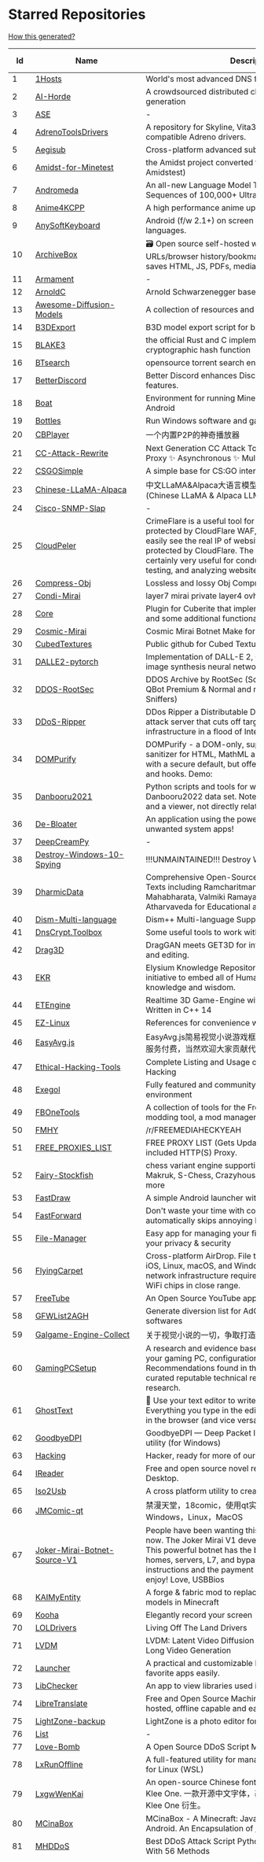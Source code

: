 # Starred Repositories  
[How this generated?](../master/USAGE.md)  
  
| Id 			| Name			| Description | Star Counts | Topics/Tags   | Last Updated 	|  
| ----------- | ----------- 	| ----------- | ----------- | ----------- 	| -----------   |  
|1|[1Hosts](https://github.com/badmojr/1Hosts.git)|World's most advanced  DNS filter-/blocklists!|1419|||  
|2|[AI-Horde](https://github.com/Haidra-Org/AI-Horde.git)|A crowdsourced distributed cluster for AI art and text generation|1027|||  
|3|[ASE](https://github.com/nv-tlabs/ASE.git)|-|714|||  
|4|[AdrenoToolsDrivers](https://github.com/K11MCH1/AdrenoToolsDrivers.git)|A repository for Skyline, Vita3K and Yuzu Android compatible Adreno drivers.|2414|||  
|5|[Aegisub](https://github.com/Aegisub/Aegisub.git)|Cross-platform advanced subtitle editor|2958|||  
|6|[Amidst-for-Minetest](https://github.com/Treer/Amidst-for-Minetest.git)|the Amidst project converted to support Minetest (aka Amidstest)|26|||  
|7|[Andromeda](https://github.com/kyegomez/Andromeda.git)|An all-new Language Model That Processes Ultra-Long Sequences of 100,000+ Ultra-Fast|127|||  
|8|[Anime4KCPP](https://github.com/TianZerL/Anime4KCPP.git)|A high performance anime upscaler|1766|||  
|9|[AnySoftKeyboard](https://github.com/AnySoftKeyboard/AnySoftKeyboard.git)|Android (f/w 2.1+) on screen keyboard for multiple languages.|2814|||  
|10|[ArchiveBox](https://github.com/ArchiveBox/ArchiveBox.git)|🗃 Open source self-hosted web archiving. Takes URLs/browser history/bookmarks/Pocket/Pinboard/etc., saves HTML, JS, PDFs, media, and more...|20340|||  
|11|[Armament](https://github.com/Scrut1ny/Armament.git)|-|3|||  
|12|[ArnoldC](https://github.com/lhartikk/ArnoldC.git)|Arnold Schwarzenegger based programming language|6707|||  
|13|[Awesome-Diffusion-Models](https://github.com/diff-usion/Awesome-Diffusion-Models.git)| A collection of resources and papers on Diffusion Models|10421|||  
|14|[B3DExport](https://github.com/minetest/B3DExport.git)|B3D model export script for blender|17|||  
|15|[BLAKE3](https://github.com/BLAKE3-team/BLAKE3.git)|the official Rust and C implementations of the BLAKE3 cryptographic hash function|4933|||  
|16|[BTsearch](https://github.com/Bmixo/BTsearch.git)|opensource torrent search engine write in golang|93|||  
|17|[BetterDiscord](https://github.com/BetterDiscord/BetterDiscord.git)|Better Discord enhances Discord desktop app with new features.|7730|||  
|18|[Boat](https://github.com/AOF-Dev/Boat.git)|Environment for running Minecraft Java Edition on Android|423|||  
|19|[Bottles](https://github.com/bottlesdevs/Bottles.git)|Run Windows software and games on Linux|6028|||  
|20|[CBPlayer](https://github.com/cdnbye/CBPlayer.git)|一个内置P2P的神奇播放器|79|||  
|21|[CC-Attack-Rewrite](https://github.com/MasonDye/CC-Attack-Rewrite.git)|Next Generation CC Attack Tool ✨ Threads ✨ HTTP Proxy ✨ Asynchronous ✨ Multi-threaded ✨|46|||  
|22|[CSGOSimple](https://github.com/spirthack/CSGOSimple.git)|A simple base for CS:GO internal hacks|392|||  
|23|[Chinese-LLaMA-Alpaca](https://github.com/ymcui/Chinese-LLaMA-Alpaca.git)|中文LLaMA&Alpaca大语言模型+本地CPU/GPU训练部署 (Chinese LLaMA & Alpaca LLMs)|17896|||  
|24|[Cisco-SNMP-Slap](https://github.com/nccgroup/Cisco-SNMP-Slap.git)|-|56|||  
|25|[CloudPeler](https://github.com/zidansec/CloudPeler.git)|CrimeFlare is a useful tool for bypassing websites protected by CloudFlare WAF, with this tool you can easily see the real IP of websites that have been protected by CloudFlare. The resulting information is certainly very useful for conducting further penetration testing, and analyzing websites with the same server.|1259|||  
|26|[Compress-Obj](https://github.com/ExeVirus/Compress-Obj.git)|Lossless and lossy Obj Compression Utility in Lua|3|||  
|27|[Condi-Mirai](https://github.com/lion001am/Condi-Mirai.git)|layer7 mirai private layer4 ovh bypass nfo bypass|27|||  
|28|[Core](https://github.com/cuberite/Core.git)|Plugin for Cuberite that implements default commands and some additional functionality|63|||  
|29|[Cosmic-Mirai](https://github.com/hoaan1995/Cosmic-Mirai.git)|Cosmic Mirai Botnet Make for education!|144|||  
|30|[CubedTextures](https://github.com/CubedCommunity/CubedTextures.git)|Public github for Cubed Textures development.|39|||  
|31|[DALLE2-pytorch](https://github.com/lucidrains/DALLE2-pytorch.git)|Implementation of DALL-E 2, OpenAI's updated text-to-image synthesis neural network,  in Pytorch|10955|||  
|32|[DDOS-RootSec](https://github.com/R00tS3c/DDOS-RootSec.git)|DDOS Archive  by RootSec (Scanners, BotNets (Mirai and QBot Premium & Normal and more), Exploits, Methods, Sniffers)|688|||  
|33|[DDoS-Ripper](https://github.com/palahsu/DDoS-Ripper.git)|DDos Ripper a Distributable Denied-of-Service (DDOS) attack server that cuts off targets or surrounding infrastructure in a flood of Internet traffic|2008|||  
|34|[DOMPurify](https://github.com/cure53/DOMPurify.git)|DOMPurify - a DOM-only, super-fast, uber-tolerant XSS sanitizer for HTML, MathML and SVG. DOMPurify works with a secure default, but offers a lot of configurability and hooks. Demo:|13256|||  
|35|[Danbooru2021](https://github.com/fire-eggs/Danbooru2021.git)|Python scripts and tools for working with the Danbooru2022 data set. Note: this is a sqlite database and a viewer, not directly related to machine learning.|41|||  
|36|[De-Bloater](https://github.com/sunilpaulmathew/De-Bloater.git)|An application using the power of Magisk to debloat unwanted system apps!|424|||  
|37|[DeepCreamPy](https://github.com/liaoxiong3x/DeepCreamPy.git)|-|660|||  
|38|[Destroy-Windows-10-Spying](https://github.com/Wohlstand/Destroy-Windows-10-Spying.git)|!!!UNMAINTAINED!!! Destroy Windows Spying tool|303|||  
|39|[DharmicData](https://github.com/bhavykhatri/DharmicData.git)|Comprehensive Open-Source Collection of Hindu Sacred Texts including Ramcharitmanas, Bhagavad Gita, Mahabharata, Valmiki Ramayana, Rigveda, Yajurveda, Atharvaveda for Educational and Research Purposes.|44|||  
|40|[Dism-Multi-language](https://github.com/Chuyu-Team/Dism-Multi-language.git)|Dism++ Multi-language Support & BUG Report|14094|||  
|41|[DnsCrypt.Toolbox](https://github.com/bitbeans/DnsCrypt.Toolbox.git)|Some useful tools to work with dnscrypt-proxy|40|||  
|42|[Drag3D](https://github.com/ashawkey/Drag3D.git)|DragGAN meets GET3D for interactive mesh generation and editing.|451|||  
|43|[EKR](https://github.com/Agora-X/EKR.git)|Elysium Knowledge Repository is an open source initiative to embed all of Humanity's multi-modal knowledge and wisdom.|8|||  
|44|[ETEngine](https://github.com/Illation/ETEngine.git)|Realtime 3D Game-Engine with a focus on space sim. Written in C++ 14|767|||  
|45|[EZ-Linux](https://github.com/Scrut1ny/EZ-Linux.git)|References for convenience when using linux.|6|||  
|46|[EasyAvg.js](https://github.com/little-game-and-simple-software/EasyAvg.js.git)|EasyAvg.js简易视觉小说游戏框架.js ，使用免费，技术支持服务付费，当然欢迎大家贡献代码|13|||  
|47|[Ethical-Hacking-Tools](https://github.com/hhhrrrttt222111/Ethical-Hacking-Tools.git)|Complete Listing and Usage of Tools used for Ethical Hacking|1397|||  
|48|[Exegol](https://github.com/ThePorgs/Exegol.git)|Fully featured and community-driven hacking environment|1642|||  
|49|[FBOneTools](https://github.com/HeicoDev/FBOneTools.git)|A collection of tools for the Frostbite 1 Engine. Includes a modding tool, a mod manager and more!|31|||  
|50|[FMHY](https://github.com/fmhy/FMHY.git)|/r/FREEMEDIAHECKYEAH|2492|||  
|51|[FREE_PROXIES_LIST](https://github.com/Zaeem20/FREE_PROXIES_LIST.git)|FREE PROXY LIST (Gets Updated Every 10 Minutes). included HTTP(S) Proxy.|189|||  
|52|[Fairy-Stockfish](https://github.com/fairy-stockfish/Fairy-Stockfish.git)|chess variant engine supporting Xiangqi, Shogi, Janggi, Makruk, S-Chess, Crazyhouse, Bughouse, and many more|587|||  
|53|[FastDraw](https://github.com/peterfajdiga/FastDraw.git)|A simple Android launcher with categories|35|||  
|54|[FastForward](https://github.com/FastForwardTeam/FastForward.git)|Don't waste your time with compliance. FastForward automatically skips annoying link shorteners.|3534|||  
|55|[File-Manager](https://github.com/FossifyOrg/File-Manager.git)|Easy app for managing your files without ads, respecting your privacy & security|481|||  
|56|[FlyingCarpet](https://github.com/spieglt/FlyingCarpet.git)|Cross-platform AirDrop. File transfer between Android, iOS, Linux, macOS, and Windows over ad hoc WiFi. No network infrastructure required, just two devices with WiFi chips in close range.|3309|||  
|57|[FreeTube](https://github.com/FreeTubeApp/FreeTube.git)|An Open Source YouTube app for privacy|12370|||  
|58|[GFWList2AGH](https://github.com/hezhijie0327/GFWList2AGH.git)|Generate diversion list for AdGuard Home and other softwares|219|||  
|59|[Galgame-Engine-Collect](https://github.com/2439905184/Galgame-Engine-Collect.git)|关于视觉小说的一切，争取打造全网最全的资料库|415|||  
|60|[GamingPCSetup](https://github.com/djdallmann/GamingPCSetup.git)|A research and evidence based approach to optimizing your gaming PC, configuration and setup. Recommendations found in this guide are based on curated reputable technical references, and personal research.|800|||  
|61|[GhostText](https://github.com/fregante/GhostText.git)|👻 Use your text editor to write in your browser. Everything you type in the editor will be instantly updated in the browser (and vice versa).|3253|||  
|62|[GoodbyeDPI](https://github.com/ValdikSS/GoodbyeDPI.git)|GoodbyeDPI — Deep Packet Inspection circumvention utility (for Windows)|10610|||  
|63|[Hacking](https://github.com/LockGit/Hacking.git)|Hacker, ready for more of our story ! 🚀 |524|||  
|64|[IReader](https://github.com/IReaderorg/IReader.git)|Free and open source novel reader for Android and Desktop.|299|||  
|65|[Iso2Usb](https://github.com/KaustubhPatange/Iso2Usb.git)|A cross platform utility to create bootable USB devices|22|||  
|66|[JMComic-qt](https://github.com/tonquer/JMComic-qt.git)|禁漫天堂，18comic，使用qt实现的PC客户端，支持Windows，Linux，MacOS|1666|||  
|67|[Joker-Mirai-Botnet-Source-V1](https://github.com/USBBios/Joker-Mirai-Botnet-Source-V1.git)|People have been wanting this Mirai Botnet for awhile now. The Joker Mirai V1 developed by IoTNet himself. This powerful botnet has the basic attack methods for homes, servers, L7, and bypasses. Yes it comes with instructions and the payment proof of this source :D so enjoy! Love, USBBios|96|||  
|68|[KAIMyEntity](https://github.com/asuka-mio/KAIMyEntity.git)|A forge & fabric mod to replace any entity with MMD models in Minecraft|46|||  
|69|[Kooha](https://github.com/SeaDve/Kooha.git)|Elegantly record your screen|2405|||  
|70|[LOLDrivers](https://github.com/magicsword-io/LOLDrivers.git)|Living Off The Land Drivers|931|||  
|71|[LVDM](https://github.com/YingqingHe/LVDM.git)|LVDM: Latent Video Diffusion Models for High-Fidelity Long Video Generation|425|||  
|72|[Launcher](https://github.com/FossifyOrg/Launcher.git)|A practical and customizable launcher for launching your favorite apps easily.|78|||  
|73|[LibChecker](https://github.com/LibChecker/LibChecker.git)|An app to view libraries used in apps in your device.|3970|||  
|74|[LibreTranslate](https://github.com/LibreTranslate/LibreTranslate.git)|Free and Open Source Machine Translation API. Self-hosted, offline capable and easy to setup.|7208|||  
|75|[LightZone-backup](https://github.com/ktgw0316/LightZone-backup.git)|LightZone is a photo editor for Mac, Windows, and Linux.|307|||  
|76|[List](https://github.com/RevoltBots/List.git)|-|2|||  
|77|[Love-Bomb](https://github.com/creamy-is-hacked/Love-Bomb.git)|A Open Source DDoS Script Made By Creamy|6|||  
|78|[LxRunOffline](https://github.com/DDoSolitary/LxRunOffline.git)|A full-featured utility for managing Windows Subsystem for Linux (WSL)|4067|||  
|79|[LxgwWenKai](https://github.com/lxgw/LxgwWenKai.git)|An open-source Chinese font derived from Fontworks' Klee One. 一款开源中文字体，基于 FONTWORKS 出品字体 Klee One 衍生。  |16881|||  
|80|[MCinaBox](https://github.com/AOF-Dev/MCinaBox.git)|MCinaBox - A Minecraft: Java Edition Launcher for Android.  An Encapsulation of [CosineMath's BoatApp](https://github.com/AOF-Dev/BoatApp).|1260|||  
|81|[MHDDoS](https://github.com/MatrixTM/MHDDoS.git)|Best DDoS Attack Script  Python3, (Cyber / DDos) Attack With 56 Methods|12121|||  
|82|[MMMU](https://github.com/MMMU-Benchmark/MMMU.git)|This repo contains evaluation code for the paper "MMMU: A Massive Multi-discipline Multimodal Understanding and Reasoning Benchmark for Expert AGI"|291|computer-vision, deep-learning, deep-neural-networks, evaluation, foundation-models, large-language-models, large-multimodal-models, llm, llms, machine-learning, multimodal, multimodal-deep-learning, multimodal-learning, multimodality, natural-language-processing, question-answering, stem, visual-question-answering||  
|83|[MSc-CyberSecurity-Sapienza](https://github.com/edoardottt/MSc-CyberSecurity-Sapienza.git)|Master of Science in Cybersecurity, Sapienza University of Rome.|41|||  
|84|[MXLauncher](https://github.com/Launcher3-dev/MXLauncher.git)|A new launcher develop base launcher3 android 13|25|||  
|85|[Mailpile](https://github.com/mailpile/Mailpile.git)|A free & open modern, fast email client with user-friendly encryption and privacy features|8786|||  
|86|[Maple](https://github.com/YtFlow/Maple.git)|A lightweight Universal Windows proxy app based on https://github.com/eycorsican/leaf|1194|||  
|87|[Marlin](https://github.com/MarlinFirmware/Marlin.git)|Marlin is an optimized firmware for RepRap 3D printers based on the Arduino platform. Many commercial 3D printers come with Marlin installed. Check with your vendor if you need source code for your specific machine.|16030|||  
|88|[Mealient](https://github.com/kirmanak/Mealient.git)|An Android client for a self-hosted recipe manager Mealie.|120|||  
|89|[MksWebTools_Arcturuts](https://github.com/Okami0xff666/MksWebTools_Arcturuts.git)|MksWebTools - Arcturus v0.0.1 (beta)|12|||  
|90|[Modlishka](https://github.com/drk1wi/Modlishka.git)|Modlishka. Reverse Proxy.  |4732|||  
|91|[Moviesy](https://github.com/KaustubhPatange/Moviesy.git)|A beautiful client for YTS website which also provides built-in torrent & subtitles downloader with Chromecast support.|244|||  
|92|[MyWorld](https://github.com/AntonioNoack/MyWorld.git)|MyWorld is a roleplay based plugin for Bukkit. It contains tons of features, including my own world generation from NASA and OpenStreetMap data. It was developed for roughly 1.5 years by me.|2|||  
|93|[Myne](https://github.com/Pool-Of-Tears/Myne.git)|An android app to download & read ebooks from Project Gutenberg, built with  Jetpack Compose.|983|||  
|94|[NATPoked](https://github.com/kenvix/NATPoked.git)|🗡 NATPoked - A Cross-platform Peer-To-Peer Secure NAT Traversal Toolkit    跨平台P2P内网穿透安全传输工具|22|||  
|95|[Neo-Store](https://github.com/NeoApplications/Neo-Store.git)|An F-Droid client with modern UI and an arsenal of extra features.|2739|||  
|96|[NewPipe](https://github.com/TeamNewPipe/NewPipe.git)|A libre lightweight streaming front-end for Android.|29546|||  
|97|[NewPipeExtractor](https://github.com/TeamNewPipe/NewPipeExtractor.git)|NewPipe's core library for extracting data from streaming sites|1152|||  
|98|[NoorUlHuda](https://github.com/mirfatif/NoorUlHuda.git)|A simple, open source Quran reader app with extras, completely free forever|75|||  
|99|[NudeNet](https://github.com/notAI-tech/NudeNet.git)|Lightweight nudity detection|1672|||  
|100|[OCCT](https://github.com/Open-Cascade-SAS/OCCT.git)|Open CASCADE Technology (OCCT) is an open-source software development platform for 3D CAD, CAM, CAE. This is a clone of the official repository located on https://dev.opencascade.org/. Please use official development portal for registering issues and providing patches.|997|||  
|101|[Obtainium](https://github.com/ImranR98/Obtainium.git)|Get Android app updates straight from the source.|5960|||  
|102|[OnionLinksV3](https://github.com/01Kevin01/OnionLinksV3.git)|2024!!Onion Links V3!!(Forum&Chat&Markets)TR-EN|88|||  
|103|[Open-Assistant](https://github.com/LAION-AI/Open-Assistant.git)|OpenAssistant is a chat-based assistant that understands tasks, can interact with third-party systems, and retrieve information dynamically to do so.|36834|||  
|104|[OpenBoard](https://github.com/OpenBoard-org/OpenBoard.git)|OpenBoard is a cross-platform interactive whiteboard application intended for use in a classroom setting.|2243|||  
|105|[Orca](https://github.com/Agora-X/Orca.git)|An Implementation of "Orca: Progressive Learning from Complex Explanation Traces of GPT-4"|40|||  
|106|[PC-Optimization-Hub](https://github.com/BoringBoredom/PC-Optimization-Hub.git)|collection of various resources devoted to performance and input lag optimization|679|||  
|107|[PQCrypto-VPN](https://github.com/microsoft/PQCrypto-VPN.git)|Post-quantum Cryptography VPN|311|||  
|108|[Pegasus](https://github.com/kyegomez/Pegasus.git)|PegasusX: The Future of Multimodal Embeddings 🦄 🦄|14|||  
|109|[Pepperminty-Wiki](https://github.com/sbrl/Pepperminty-Wiki.git)|A wiki in a box|177|||  
|110|[Pepperminty-Wiki-Client-Android](https://github.com/sbrl/Pepperminty-Wiki-Client-Android.git)|:wrench: WIP :wrench: An experimental Pepperminty Wiki client, written in Kotlin for Android.|4|||  
|111|[Phone](https://github.com/FossifyOrg/Phone.git)|A handy phone call manager with phonebook, number blocking and multi-SIM support|393|||  
|112|[PhySO](https://github.com/WassimTenachi/PhySO.git)|Physical Symbolic Optimization|1773|||  
|113|[PiCraft.jl](https://github.com/JuliaBerry/PiCraft.jl.git)|Manipulate Minecraft on the Raspberry Pi from Julia|38|||  
|114|[Playnite](https://github.com/JosefNemec/Playnite.git)|Video game library manager with support for wide range of 3rd party libraries and game emulation support, providing one unified interface for your games.|8697|||  
|115|[Podcini](https://github.com/XilinJia/Podcini.git)|Open source podcast player for Android in Kotlin with androidx.media3|111|||  
|116|[PolyMC](https://github.com/PolyMC/PolyMC.git)|A custom launcher for Minecraft that allows you to easily manage multiple installations of Minecraft at once (Fork of MultiMC)|1776|||  
|117|[Predator](https://github.com/Zaeem20/Predator.git)|A Powerful DDoS Tool For making Any Service DOWN, Also Included Proxies and Socks for Anonymization|47|||  
|118|[PrivateBin](https://github.com/PrivateBin/PrivateBin.git)|A minimalist, open source online pastebin where the server has zero knowledge of pasted data. Data is encrypted/decrypted in the browser using 256 bits AES.|6071|||  
|119|[Proxy-List](https://github.com/ShiftyTR/Proxy-List.git)|Free proxy list UPDATED HOURLY! -- for api visit |579|||  
|120|[Proxy-List-World](https://github.com/themiralay/Proxy-List-World.git)|ICE Proxy list produces new proxies by collectively scanning the entire open source list in the world. Proxies are updated every 2 - 3 minutes. New Proxy sources will be added day by day. The list is always open source.|32|||  
|121|[Proxy-lists](https://github.com/Tsprnay/Proxy-lists.git)|-|16|||  
|122|[PsychoPysics](https://github.com/jamesferwerda/PsychoPysics.git)|A set of tools for teaching psychophysics using PsychoPy|23|||  
|123|[Quake](https://github.com/id-Software/Quake.git)|Quake GPL Source Release|4688|||  
|124|[QuickTun](https://github.com/UCIS/QuickTun.git)|Simple and secure VPN software|77|||  
|125|[Quizzon](https://github.com/rohitjakhar/Quizzon.git)|Quizzon: Create and play quizzes free|59|||  
|126|[REAL](https://github.com/miniant-git/REAL.git)|Reduce audio latency on Windows 10|439|||  
|127|[REPL](https://github.com/world-class/REPL.git)|The Learning Hub for UoL's Online CS Students|838|||  
|128|[RHVoice](https://github.com/RHVoice/RHVoice.git)|a free and open source speech synthesizer for Russian and other languages|1475|||  
|129|[Radarr](https://github.com/Radarr/Radarr.git)|Movie organizer/manager for usenet and torrent users.|9534|||  
|130|[Raven-Storm](https://github.com/Tmpertor/Raven-Storm.git)|Raven-Storm is a powerful DDoS toolkit for penetration tests, including attacks for several protocols written in python. Takedown many connections using several exotic and classic protocols.|557|||  
|131|[RawTherapee](https://github.com/Beep6581/RawTherapee.git)|A powerful cross-platform raw photo processing program|2673|||  
|132|[Recommended-Software](https://github.com/Mhy278/Recommended-Software.git)|常用软件推荐|17|||  
|133|[ReconDog](https://github.com/s0md3v/ReconDog.git)|Reconnaissance Swiss Army Knife|1741|||  
|134|[RedTeam-Tools](https://github.com/A-poc/RedTeam-Tools.git)|Tools and Techniques for Red Team / Penetration Testing|5470|||  
|135|[RetroShare](https://github.com/RetroShare/RetroShare.git)|RetroShare is a Free and Open Source cross-platform, Friend-2-Friend and secure decentralised communication platform.|1696|||  
|136|[Reverse-Engineering](https://github.com/mytechnotalent/Reverse-Engineering.git)|A FREE comprehensive reverse engineering tutorial covering x86, x64, 32-bit ARM & 64-bit ARM architectures.|10340|||  
|137|[SE1-ParseError](https://github.com/tx00100xt/SE1-ParseError.git)|This is open source project based on https://github.com/Croteam-official/Serious-Engine and linux port https://github.com/icculus/Serious-Engine|3|||  
|138|[SE1-TFE-JumpFUN](https://github.com/tx00100xt/SE1-TFE-JumpFUN.git)|This is open source project based on https://github.com/Croteam-official/Serious-Engine and linux port https://github.com/icculus/Serious-Engine|2|||  
|139|[SE1-TFE-OddWorld](https://github.com/tx00100xt/SE1-TFE-OddWorld.git)|This is open source project based on https://github.com/Croteam-official/Serious-Engine and linux port https://github.com/icculus/Serious-Engine|3|||  
|140|[SE1-TFE-PlusPlus](https://github.com/tx00100xt/SE1-TFE-PlusPlus.git)|This is open source project based on https://github.com/Croteam-official/Serious-Engine and linux port https://github.com/icculus/Serious-Engine|2|||  
|141|[SE1-TFE-Tower](https://github.com/tx00100xt/SE1-TFE-Tower.git)|This is open source project based on https://github.com/Croteam-official/Serious-Engine and linux port https://github.com/icculus/Serious-Engine|3|||  
|142|[SE1-TSE-DancesWorld](https://github.com/tx00100xt/SE1-TSE-DancesWorld.git)|This is open source project based on https://github.com/Croteam-official/Serious-Engine and linux port https://github.com/icculus/Serious-Engine|3|||  
|143|[SE1-TSE-HNO](https://github.com/tx00100xt/SE1-TSE-HNO.git)|This is open source project based on https://github.com/Croteam-official/Serious-Engine and linux port https://github.com/icculus/Serious-Engine|3|||  
|144|[SSH-Snake](https://github.com/MegaManSec/SSH-Snake.git)|SSH-Snake is a self-propagating, self-replicating, file-less script that automates the post-exploitation task of SSH private key and host discovery.|1857|||  
|145|[SSffmpegVideoOperation](https://github.com/SimformSolutionsPvtLtd/SSffmpegVideoOperation.git)|This is a library of FFmpeg for android... 📸  🎞  🚑 |346|||  
|146|[ScreenRecorder](https://github.com/yrom/ScreenRecorder.git)|Implement screen capture without root on Android 5.0+ by using MediaProjectionManager, VirtualDisplay, AudioRecord, MediaCodec and MediaMuxer APIs|1841|||  
|147|[ScreenTranslator](https://github.com/OneMoreGres/ScreenTranslator.git)|Screen capture, OCR and translation tool.|874|||  
|148|[Scrut1ny.github.io](https://github.com/Scrut1ny/Scrut1ny.github.io.git)|My Tor website|3|||  
|149|[Scrutiny-Intelligence](https://github.com/Scrut1ny/Scrutiny-Intelligence.git)|This contains many important documents that expose the truth about programs, websites, etc.|9|||  
|150|[Serious-Engine](https://github.com/icculus/Serious-Engine.git)|An open source version of a game engine developed by Croteam for the classic Serious Sam games.|164|||  
|151|[Serious-Engine](https://github.com/Croteam-official/Serious-Engine.git)|An open source version of a game engine developed by Croteam for the classic Serious Sam games.|3012|||  
|152|[Serious-Engine-Vk](https://github.com/sultim-t/Serious-Engine-Vk.git)|The first open source Vulkan Serious Engine 1 port|34|||  
|153|[SeriousSamClassic](https://github.com/tx00100xt/SeriousSamClassic.git)|Open source game engine version developed by Croteam for Serious Sam Classic (Windows, Linux, FreeBSD, OpenBSD, NetBSD, macOS, Raspberry Pi OS). Based on https://github.com/Croteam-official/Serious-Engine and linux port https://github.com/icculus/Serious-Engine|114|||  
|154|[SimArboreal-Editor](https://github.com/Simsilica/SimArboreal-Editor.git)|Editor using the SimArboreal library to generate exportable tree models.|10|||  
|155|[Simple-DNS-Sniffer](https://github.com/Scrut1ny/Simple-DNS-Sniffer.git)|Just a simple DNS query sniffer porgrammed in python.|4|||  
|156|[SiteCopy](https://github.com/Threezh1/SiteCopy.git)|sitecopy is a tool that facilitates personal website backup and network data collection|506|||  
|157|[Smap](https://github.com/s0md3v/Smap.git)|a drop-in replacement for Nmap powered by shodan.io|2817|||  
|158|[SoACode-Public](https://github.com/RegrowthStudios/SoACode-Public.git)|Public repository for all the game code for Seed of Andromeda.|312|||  
|159|[SpleeterGui](https://github.com/boy1dr/SpleeterGui.git)|Windows desktop front end for Spleeter - AI source separation|2212|||  
|160|[SurvivalManual](https://github.com/ligi/SurvivalManual.git)|Libre Survival Manual for Android with offline in mind|909|||  
|161|[TabFS](https://github.com/osnr/TabFS.git)|🗄 Mount your browser tabs as a filesystem.|3816|||  
|162|[Text_Generate](https://github.com/renjunxiang/Text_Generate.git)|文本生成，可用于作诗、写小说|125|||  
|163|[TheDistributedBay](https://github.com/TheDistributedBay/TheDistributedBay.git)|An open source distributed implementation of the open bay|27|||  
|164|[UDPspeeder](https://github.com/wangyu-/UDPspeeder.git)|A Tunnel which Improves your Network Quality on a High-latency Lossy Link by using Forward Error Correction, possible for All Traffics(TCP/UDP/ICMP)|4631|||  
|165|[UEFITool](https://github.com/LongSoft/UEFITool.git)|UEFI firmware image viewer and editor|4182|||  
|166|[Umi-OCR](https://github.com/hiroi-sora/Umi-OCR.git)|OCR software, free and offline. 开源、免费的离线OCR软件。支持截屏/批量导入图片，PDF文档识别，排除水印/页眉页脚，扫描/生成二维码。内置多国语言库。|23050|||  
|167|[V3_ONION_LINKS](https://github.com/Scrut1ny/V3_ONION_LINKS.git)|Actual good v3 onion links|8|||  
|168|[Valkyrie](https://github.com/sentrionic/Valkyrie.git)|A Fullstack Discord Clone using React and Go.|303|||  
|169|[Video-Editing-Automation](https://github.com/AP-Atul/Video-Editing-Automation.git)|Allows you to edit videos automatically using Motion Detection|28|||  
|170|[WasmEdge](https://github.com/WasmEdge/WasmEdge.git)|WasmEdge is a lightweight, high-performance, and extensible WebAssembly runtime for cloud native, edge, and decentralized applications. It powers serverless apps, embedded functions, microservices, smart contracts, and IoT devices.|8162|||  
|171|[WebStackPage.github.io](https://github.com/WebStackPage/WebStackPage.github.io.git)|❤️静态响应式网址导航网站 - webstack.cc|6126|||  
|172|[XSStrike](https://github.com/s0md3v/XSStrike.git)|Most advanced XSS scanner.|12921|||  
|173|[Xtra](https://github.com/crackededed/Xtra.git)|Xtra is a Twitch player and browser for Android.|1062|||  
|174|[Yuedu](https://github.com/XIU2/Yuedu.git)|📚「阅读」APP 精品书源（网络小说）|7459|||  
|175|[ZEngine](https://github.com/bluesillybeard/ZEngine.git)|A basic game engine written in Zig|1|||  
|176|[acl-anthology](https://github.com/acl-org/acl-anthology.git)|Data and software for building the ACL Anthology.|375|||  
|177|[acr](https://github.com/acreloaded/acr.git)|AssaultCube Reloaded (first-person-shooter game)|121|||  
|178|[acton](https://github.com/actonlang/acton.git)|The Acton Programming Language|76|||  
|179|[adblock-nocoin-list](https://github.com/hoshsadiq/adblock-nocoin-list.git)|Block lists to prevent JavaScript miners |1427|||  
|180|[adfilt](https://github.com/DandelionSprout/adfilt.git)|The place where I, DandelionSprout, store my web filter lists for countless topics, including my Nordic adblock list. As simple as that, really.|1350|||  
|181|[agregore-browser](https://github.com/AgregoreWeb/agregore-browser.git)|A minimal browser for the distributed web (Desktop version)|717|||  
|182|[agregore-mobile](https://github.com/AgregoreWeb/agregore-mobile.git)|Mobile version of the Agregore browser for Android, based on Chromium and Bromite|28|||  
|183|[alovoa](https://github.com/Alovoa/alovoa.git)|Free and open-source dating platform that respects your privacy|444|||  
|184|[alovoa-expo](https://github.com/Alovoa/alovoa-expo.git)|Alovoa frontend for Web, Android and iOS - Made with expo|48|||  
|185|[alphafold](https://github.com/google-deepmind/alphafold.git)|Open source code for AlphaFold.|12108|||  
|186|[alphageometry](https://github.com/google-deepmind/alphageometry.git)|-|3814|||  
|187|[alternative-front-ends](https://github.com/mendel5/alternative-front-ends.git)|Overview of alternative open source front-ends for popular internet platforms (e.g. YouTube, Twitter, etc.)|6600|||  
|188|[and-bible](https://github.com/AndBible/and-bible.git)|AndBible: Bible Study|551|||  
|189|[android-client-lite](https://github.com/sentinel-official/android-client-lite.git)|This is the official repository of the Sentinel Android client lite|15|||  
|190|[android-ocr](https://github.com/SubhamTyagi/android-ocr.git)|Tesseract based OCR for android|352|||  
|191|[angledwalls](https://github.com/TumeniNodes/angledwalls.git)|angled walls, glass, and doors for Minetest|5|||  
|192|[animalworld](https://github.com/Skandarella/animalworld.git)|A Wildlife Mod for Minetest Game for Mobs Redo by TenPlus1|8|||  
|193|[anki](https://github.com/ankitects/anki.git)|Anki's shared backend and web components, and the Qt frontend|17797|||  
|194|[anontwi](https://github.com/epsylon/anontwi.git)|Anontwi is a tool for OAuth2 applications (such as: GNUSocial, Twitter) that provides different layers of encryption, privacy methods and proxy features.|31|||  
|195|[anonymous_github](https://github.com/tdurieux/anonymous_github.git)|Anonymous Github is a proxy server to support anonymous browsing of Github repositories for open-science code and data.|1323|||  
|196|[ansible-relayor](https://github.com/nusenu/ansible-relayor.git)|An Ansible Role for Tor Relay Operators|241|||  
|197|[aotearoa](https://github.com/DokimiCU/aotearoa.git)|Minetest mod that creates New Zealand biomes|8|||  
|198|[apk2url](https://github.com/n0mi1k/apk2url.git)|An OSINT tool to quickly extract IP and URL endpoints from APKs by disassembling and decompiling|566|||  
|199|[app](https://github.com/drips-network/app.git)|💧 Funding that flows — Drips Frontend|29|||  
|200|[appteka-android](https://github.com/solkin/appteka-android.git)|💊 Appteka is an alternative store for Android|291|||  
|201|[aranym](https://github.com/aranym/aranym.git)|ARAnyM is Atari ST/TT/Falcon+clones compatible and improved virtual machine (like a VirtualBox for a PC)|118|||  
|202|[arcan](https://github.com/letoram/arcan.git)|Arcan - [Display Server, Multimedia Framework, Game Engine] -> "Desktop Engine"|1513|||  
|203|[aria-ng-gui](https://github.com/Xmader/aria-ng-gui.git)|一个 Aria2 图形界面客户端   An Aria2 GUI for Windows & Linux & MacOS|1680|||  
|204|[aria2-onion-downloader](https://github.com/sn0b4ll/aria2-onion-downloader.git)|Download from .onion-domains faster.|144|||  
|205|[audiobookshelf](https://github.com/advplyr/audiobookshelf.git)|Self-hosted audiobook and podcast server|5761|||  
|206|[augustus](https://github.com/Keriew/augustus.git)|An open source re-implementation of Caesar III|1448|||  
|207|[auroras](https://github.com/random-geek/auroras.git)|Minetest mod adding auroras (northern/southern lights) at night in cold places.|4|||  
|208|[automatic](https://github.com/vladmandic/automatic.git)|SD.Next: Advanced Implementation of Stable Diffusion and other Diffusion-based generative image models|5298|||  
|209|[avalon](https://github.com/dtube/avalon.git)|Blockchain for social distribution|101|||  
|210|[awesome-decentralized](https://github.com/croqaz/awesome-decentralized.git)|🕶 Awesome list of distributed, decentralized, p2p apps and tools 👍|805|||  
|211|[awesome-freedom](https://github.com/hiddify/awesome-freedom.git)|In this repository we have collected all awesome tools for iranian people|484|||  
|212|[awesome-generative-ai](https://github.com/filipecalegario/awesome-generative-ai.git)|A curated list of Generative AI tools, works, models, and references|2270|||  
|213|[awesome-intelligence](https://github.com/ARPSyndicate/awesome-intelligence.git)|A collaboratively curated list of awesome Open-Source Intelligence (OSINT) Resources|1733|||  
|214|[awesome-network-stuff](https://github.com/alphaSeclab/awesome-network-stuff.git)|Resources about network security, including: Proxy/GFW/ReverseProxy/Tunnel/VPN/Tor/I2P, and MiTM/PortKnocking/NetworkSniff/NetworkAnalysis/etc。More than 1700 open source tools for now. Post incoming.|856|||  
|215|[awesome-privacy](https://github.com/Lissy93/awesome-privacy.git)|🦄  A curated list of privacy & security-focused software and services|6361|||  
|216|[awesome-reverse-engineering](https://github.com/alphaSeclab/awesome-reverse-engineering.git)|Reverse Engineering Resources About All Platforms(Windows/Linux/macOS/Android/iOS/IoT) And Every Aspect! (More than 3500 open source tools and 2300 posts&videos)|4382|||  
|217|[awesome-translations](https://github.com/mbiesiad/awesome-translations.git)|😎 Awesome lists about Internationalization & localization stuff. l10n, g11n, m17n, i18n. Translations! 🌎🌍|125|||  
|218|[awesome-vpn](https://github.com/awesome-vpn/awesome-vpn.git)|VPN/proxy WIKI .Find the best VPN/proxy 免费的VPN 代理  账号 翻墙 科学上网 梯子 机场 |3860|||  
|219|[awesome-web-scraping](https://github.com/lorien/awesome-web-scraping.git)|List of libraries, tools and APIs for web scraping and data processing.|6440|||  
|220|[bacon](https://github.com/Canop/bacon.git)|background rust code check|1596|||  
|221|[badvpn](https://github.com/ambrop72/badvpn.git)|NCD scripting language, tun2socks proxifier, P2P VPN|1848|||  
|222|[bebasdns](https://github.com/bebasid/bebasdns.git)|bebasdns merupakan server DNS publik netral dan berselancar secara aman dan tidak terbatas.|145|||  
|223|[bebasid](https://github.com/bebasid/bebasid.git)|bebasid dapat membantu membuka halaman situs web yang diblokir dengan memanfaatkan hosts file.|824|||  
|224|[better-discord-plugins](https://github.com/discord-modifications/better-discord-plugins.git)|A collection of my BetterDiscord plugins.|77|||  
|225|[black-mirror](https://github.com/T145/black-mirror.git)|Blacklists and whitelists built by open code, so you know what goes into them.|186|||  
|226|[blacknurse](https://github.com/jedisct1/blacknurse.git)|BlackNurse attack PoC|171|||  
|227|[blockchain](https://github.com/rust-blockchain/blockchain.git)|Unopinioned blockchain framework written in Rust|47|||  
|228|[blocky](https://github.com/0xERR0R/blocky.git)|Fast and lightweight DNS proxy as ad-blocker for local network with many features|4382|||  
|229|[blog](https://github.com/shaoxiongdu/blog.git)|🎈 基于SpringBoot简洁优雅的个人博客系统|78|||  
|230|[bookcorpus](https://github.com/soskek/bookcorpus.git)|Crawl BookCorpus|794|||  
|231|[bookpub](https://github.com/worlduniting/bookpub.git)|BookPub is an advanced book publishing framework for creating manuscripts in Markdown, HTML, CSS, Javascript, and publishing them into any format (PDF, ePub, MOBI, HTML, Print).|10|||  
|232|[botnets](https://github.com/maestron/botnets.git)|This is a collection of #botnet source codes, unorganized. For EDUCATIONAL PURPOSES ONLY|3064|||  
|233|[boxgen](https://github.com/ExeVirus/boxgen.git)|Boxgen V1.0 - An automatic obj to minetest collision box generator utility|3|||  
|234|[briar](https://github.com/briar/briar.git)|Mirror of https://code.briarproject.org/briar/briar|295|||  
|235|[broadcast-box](https://github.com/Glimesh/broadcast-box.git)|A broadcast, in a box. |559|||  
|236|[broot](https://github.com/Canop/broot.git)|A new way to see and navigate directory trees : https://dystroy.org/broot|10346|||  
|237|[browser-fingerprint-protector](https://github.com/maximbaz/browser-fingerprint-protector.git)|Prevents browser fingerprinting by spoofing your plugins, languages and user agent|71|||  
|238|[btc-eclipse-sim](https://github.com/bhangra/btc-eclipse-sim.git)|C language Bitcoin Network Eclipse Attack Simulator|5|||  
|239|[build-your-own-x](https://github.com/codecrafters-io/build-your-own-x.git)|Master programming by recreating your favorite technologies from scratch.|283548|||  
|240|[bun](https://github.com/oven-sh/bun.git)|Incredibly fast JavaScript runtime, bundler, test runner, and package manager – all in one|71864|||  
|241|[cable.rs](https://github.com/cabal-club/cable.rs.git)|rust implementation of the cable protocol|30|||  
|242|[capturetheflag](https://github.com/MT-CTF/capturetheflag.git)|Capture the Flag game using the Minetest Voxel Engine|80|||  
|243|[caverealms_lite](https://github.com/Ezhh/caverealms_lite.git)|-|5|||  
|244|[cbetar2](https://github.com/MrMYHuang/cbetar2.git)|A frontend + backend ePub viewer supporting fetching and displaying HTML as ePub. This (unofficial) app is also a Buddhist text viewer using CBETA backend API or offline DB.|32|||  
|245|[cetech1](https://github.com/cyberegoorg/cetech1.git)|Yet another experimental game engine but now in Zig. Reincarnation of https://github.com/cyberegoorg/cetech|1|||  
|246|[changedetection.io](https://github.com/dgtlmoon/changedetection.io.git)|The best and simplest free open source web page change detection, website watcher,  restock monitor and notification service. Restock Monitor, change detection. Designed for simplicity - Simply monitor which websites had a text change for free. Free Open source web page change detection, Website defacement monitoring, Price change notification|15898|||  
|247|[character_anim](https://github.com/appgurueu/character_anim.git)|Minetest mod implementing character animations|6|||  
|248|[chef_lang](https://github.com/ctdk/chef_lang.git)|A Chef recipe for the Chef programming language.|2|||  
|249|[chirpstack](https://github.com/chirpstack/chirpstack.git)|ChirpStack open-source LoRaWAN Network Server|462|||  
|250|[ckb](https://github.com/nervosnetwork/ckb.git)|The Nervos CKB is a public permissionless blockchain, and the layer 1 of Nervos network.|1134|||  
|251|[clappr](https://github.com/clappr/clappr.git)|:clapper: An extensible media player for the web.|7012|||  
|252|[clarity](https://github.com/vmware-archive/clarity.git)|Clarity is a scalable, accessible, customizable, open source design system built with web components. Works with any JavaScript framework, built for enterprises, and designed to  be inclusive.|6431|||  
|253|[cleaner](https://github.com/MultiCraft/cleaner.git)|🧹 [MOD] Lightweight remove unknown items and entities from inventory and world|4|||  
|254|[clicker-rick](https://github.com/majestrate/clicker-rick.git)|I turned myself into a fediverse server morty!|2|||  
|255|[client](https://github.com/Droid-ify/client.git)|F-Droid client with Material UI. |3177|||  
|256|[cloudstream](https://github.com/recloudstream/cloudstream.git)|Android app for streaming and downloading media.|5832|||  
|257|[cosmos-sdk](https://github.com/cosmos/cosmos-sdk.git)|:chains: A Framework for Building High Value Public Blockchains :sparkles:|6080|||  
|258|[crops](https://github.com/minetest-mods/crops.git)|Various farm vegetables for Minetest.|11|||  
|259|[crust](https://github.com/thrzl/crust.git)|⛏️ a real fast minecraft api (wip)|3|||  
|260|[crx-webcast-reloaded](https://github.com/warren-bank/crx-webcast-reloaded.git)|Cast web videos to Google Chromecast from any Chromium-based desktop browser.|23|||  
|261|[crypto-exchanges-gateway](https://github.com/aloysius-pgast/crypto-exchanges-gateway.git)|Your gateway to the world of crypto !|587|||  
|262|[cucina_vegana](https://github.com/acmgit/cucina_vegana.git)|A Minetest Mod for the vegan Kitchen.|3|||  
|263|[curated-lists](https://github.com/learn-anything/curated-lists.git)|Curated lists on various topics|860|||  
|264|[daizhigev20](https://github.com/garychowcmu/daizhigev20.git)|殆知阁古代文献|1233|||  
|265|[dalai](https://github.com/cocktailpeanut/dalai.git)|The simplest way to run LLaMA on your local machine|13091|||  
|266|[dalle-mini](https://github.com/borisdayma/dalle-mini.git)|DALL·E Mini - Generate images from a text prompt|14700|||  
|267|[dandelion-simulations](https://github.com/gfanti/dandelion-simulations.git)|Simulations to explore the design space for Dandelion spreading|5|||  
|268|[darkweblinks](https://github.com/tor-links2024/darkweblinks.git)|A verified list of darknet markets and services with links for educational reference. verified onion links updated 2024|6|||  
|269|[dat](https://github.com/dat-ecosystem/dat.git)|:floppy_disk: peer-to-peer sharing & live syncronization of files via command line|8236|||  
|270|[dat-medium](https://github.com/kewitz/dat-medium.git)|P2P Markdown Blog for Beaker inspired by Medium.|221|||  
|271|[datasets](https://github.com/huggingface/datasets.git)|🤗 The largest hub of ready-to-use datasets for ML models with fast, easy-to-use and efficient data manipulation tools|18731|||  
|272|[ddos](https://github.com/ndbiaw/ddos.git)|Một tập lệnh Python để DDOS một trang web bằng phương pháp HTTP Flood, một trang web bình thường chỉ cần 5s để sập hoàn toàn!|24|||  
|273|[deepdarkCTI](https://github.com/fastfire/deepdarkCTI.git)|Collection of Cyber Threat Intelligence sources from the deep and dark web|4070|||  
|274|[desktop-client](https://github.com/sentinel-official/desktop-client.git)|This is the official repository of the Sentinel Desktop Client which interfaces with the entire Sentinel Network  |46|||  
|275|[devp2p](https://github.com/ethereum/devp2p.git)|Ethereum peer-to-peer networking specifications|972|||  
|276|[diffusers](https://github.com/huggingface/diffusers.git)|🤗 Diffusers: State-of-the-art diffusion models for image and audio generation in PyTorch and FLAX.|23992|||  
|277|[diffusers-interpret](https://github.com/JoaoLages/diffusers-interpret.git)|Diffusers-Interpret 🤗🧨🕵️‍♀️: Model explainability for 🤗 Diffusers. Get explanations for your generated images.|264|||  
|278|[digitalpalidictionary](https://github.com/digitalpalidictionary/digitalpalidictionary.git)|Download the latest version of DPD for GoldenDict, MDict, Kindle or SQLite|36|||  
|279|[disaster-radio](https://github.com/sudomesh/disaster-radio.git)|A (paused) work-in-progress long-range, low-bandwidth wireless disaster recovery mesh network powered by the sun.|1040|||  
|280|[discord](https://github.com/mautrix/discord.git)|A Matrix-Discord puppeting bridge|234|||  
|281|[dns](https://github.com/miekg/dns.git)|DNS library in Go|7870|||  
|282|[dnschef](https://github.com/iphelix/dnschef.git)|DNSChef - DNS proxy for Penetration Testers and Malware Analysts|866|||  
|283|[dnsx](https://github.com/projectdiscovery/dnsx.git)|dnsx is a fast and multi-purpose DNS toolkit allow to run multiple DNS queries of your choice with a list of user-supplied resolvers.|2058|||  
|284|[dpscreenocr](https://github.com/danpla/dpscreenocr.git)|Program to recognize text on screen|231|||  
|285|[dragonfly](https://github.com/dictation-toolbox/dragonfly.git)|Speech recognition framework allowing powerful Python-based scripting and extension of Dragon NaturallySpeaking (DNS), Windows Speech Recognition (WSR), Kaldi and CMU Pocket Sphinx|376|||  
|286|[dream-textures](https://github.com/carson-katri/dream-textures.git)|Stable Diffusion built-in to Blender|7701|||  
|287|[dreamfields-3D](https://github.com/shengyu-meng/dreamfields-3D.git)|A colab friendly toolkit to generate 3D mesh model / video / nerf instance / multiview images of colourful 3D objects by text and image prompts input, based on dreamfields.|450|||  
|288|[dreampower](https://github.com/sukebenet/dreampower.git)|DeepNude algorithm fork with improvements.|931|||  
|289|[dreamtime](https://github.com/sukebenet/dreamtime.git)|Use artificial intelligence to create fake nudes.|1869|||  
|290|[dslcad](https://github.com/DSchroer/dslcad.git)|DSLCad is a programming language & interpreter for building 3D models.|467|||  
|291|[dumbpipe](https://github.com/n0-computer/dumbpipe.git)|-|87|||  
|292|[earthstar](https://github.com/earthstar-project/earthstar.git)|Storage for private, distributed, offline-first applications.|624|||  
|293|[ehltype](https://github.com/gubbu/ehltype.git)|a minetest mod that places text nodes into your world when used with the ehlphabet mod.|2|||  
|294|[elepower](https://github.com/sirrobzeroone/elepower.git)|-|5|||  
|295|[elixir](https://github.com/whos-evan/elixir.git)|Elixir is a beautiful proxy made using Tailwind CSS, Ultraviolet and bare-server!|57|||  
|296|[email-client-desktop](https://github.com/Telios-org/email-client-desktop.git)|The Telios email client for desktops|48|||  
|297|[emule_helper](https://github.com/chenjia404/emule_helper.git)|一个一键使用新手免设置安装emule包，基于emule0.50a-Xtreme8.1-upnppackzh配置|86|||  
|298|[endless-sky](https://github.com/endless-sky/endless-sky.git)|Space exploration, trading, and combat game.|5529|||  
|299|[engine](https://github.com/OpenArena/engine.git)|OpenArena modifications to the ioquake3 engine|212|||  
|300|[engine](https://github.com/g3n/engine.git)|Go 3D Game Engine (http://g3n.rocks)|2691|||  
|301|[envoy](https://github.com/envoyproxy/envoy.git)|Cloud-native high-performance edge/middle/service proxy|24280|||  
|302|[es64](https://github.com/osirisgothra/es64.git)|EarthSiege 64x RP/TP for BLS (MT)|3|||  
|303|[etcher](https://github.com/balena-io/etcher.git)|Flash OS images to SD cards & USB drives, safely and easily.|28642|||  
|304|[ethereum](https://github.com/rust-ethereum/ethereum.git)|Common Ethereum structs for Rust.|114|||  
|305|[evm](https://github.com/rust-ethereum/evm.git)|Pure Rust implementation of Ethereum Virtual Machine|1138|||  
|306|[evmone](https://github.com/ethereum/evmone.git)|Fast Ethereum Virtual Machine implementation|806|||  
|307|[exabgp](https://github.com/Exa-Networks/exabgp.git)|The BGP swiss army knife of networking|2048|||  
|308|[exodus](https://github.com/ExodusVPN/exodus.git)|network proxy and tunnel (VPN)|463|||  
|309|[exoticores](https://github.com/TMcSquared/exoticores.git)|ExoticOresMod for Minetest|3|||  
|310|[ext-saladict](https://github.com/crimx/ext-saladict.git)|🥗 All-in-one professional pop-up dictionary and page translator which supports multiple search modes, page translations, new word notebook and PDF selection searching.|11807|||  
|311|[extproxy](https://github.com/SeaHOH/extproxy.git)|ExtProxy extend urllib2's ProxyHandler to support extra proxy types: HTTPS, SOCKS. It provides a consistent user experience like HTTP proxy for the users.|6|||  
|312|[facefusion](https://github.com/facefusion/facefusion.git)|Next generation face swapper and enhancer|16518|||  
|313|[fakeroute](https://github.com/blechschmidt/fakeroute.git)|IPv4 and IPv6 traceroute fake hop generator through IP spoofing|99|||  
|314|[falling_tree_capitator](https://github.com/sirrobzeroone/falling_tree_capitator.git)|-|3|||  
|315|[faster-whisper](https://github.com/SYSTRAN/faster-whisper.git)|Faster Whisper transcription with CTranslate2|10196|||  
|316|[feather](https://github.com/feather-rs/feather.git)|A Minecraft server implementation in Rust|2572|||  
|317|[ffda-peers](https://github.com/minti42/ffda-peers.git)|Public-Keys für die VPN-Zugänge.|1|||  
|318|[fimpp](https://github.com/avian2/fimpp.git)|FIM++ interpreter|33|||  
|319|[fimpp](https://github.com/KarolS/fimpp.git)|FIM++ interpreter|57|||  
|320|[focalboard](https://github.com/mattermost/focalboard.git)|Focalboard is an open source, self-hosted alternative to Trello, Notion, and Asana.|20731|||  
|321|[fontmake](https://github.com/googlefonts/fontmake.git)|Compile fonts from sources (UFO, Glyphs) to binary (OpenType, TrueType).|746|||  
|322|[fork-Android-My-Places](https://github.com/warren-bank/fork-Android-My-Places.git)|'My Places' Android app|2|||  
|323|[fork-Java-OneClipboard](https://github.com/warren-bank/fork-Java-OneClipboard.git)|A collection of collaborative apps to automatically sync clipboards on remote devices. Supports desktop and mobile Android.|6|||  
|324|[forwardproxy](https://github.com/caddyserver/forwardproxy.git)|Forward proxy plugin for the Caddy web server|583|||  
|325|[framework](https://github.com/flarum/framework.git)|Simple forum software for building great communities.|6227|||  
|326|[free-proxy](https://github.com/andigwandi/free-proxy.git)|Get list of free proxies|10|||  
|327|[freeciv](https://github.com/freeciv/freeciv.git)|Freeciv is a Free and Open Source empire-building strategy game inspired by the history of human civilization. Upstream repository for the standalone Freeciv client and server. Report bugs and submit patches at https://osdn.net/projects/freeciv/ticket/|1223|||  
|328|[freenet-core](https://github.com/freenet/freenet-core.git)|Declare your digital independence|2129|||  
|329|[games](https://github.com/leereilly/games.git)|:video_game: A list of popular/awesome video games, add-ons, maps, etc. hosted on GitHub. Any genre. Any platform. Any engine.|22454|||  
|330|[gds](https://github.com/hihebark/gds.git)|Gds - Search for hidden and unhidden path's on a website|6|||  
|331|[gitbitex-new](https://github.com/gitbitex/gitbitex-new.git)|an open source cryptocurrency exchange|222|||  
|332|[gitbucket](https://github.com/gitbucket/gitbucket.git)|A Git platform powered by Scala with easy installation, high extensibility & GitHub API compatibility|9089|||  
|333|[gitmask](https://github.com/AnalogJ/gitmask.git)|Contribute Code Anonymously|449|||  
|334|[glim](https://github.com/thias/glim.git)|GRUB Live ISO Multiboot|637|||  
|335|[gluetun](https://github.com/qdm12/gluetun.git)|VPN client in a thin Docker container for multiple VPN providers, written in Go, and using OpenVPN or Wireguard, DNS over TLS, with a few proxy servers built-in.|6817|||  
|336|[gobandroid-ai-gnugo](https://github.com/ligi/gobandroid-ai-gnugo.git)|this is a ai service for gnugo|24|||  
|337|[godot](https://github.com/godotengine/godot.git)|Godot Engine – Multi-platform 2D and 3D game engine|86600|||  
|338|[gogs](https://github.com/gogs/gogs.git)|Gogs is a painless self-hosted Git service|44523|||  
|339|[gpt-2-simple](https://github.com/minimaxir/gpt-2-simple.git)|Python package to easily retrain OpenAI's GPT-2 text-generating model on new texts|3399|||  
|340|[gpt-neox](https://github.com/EleutherAI/gpt-neox.git)|An implementation of model parallel autoregressive transformers on GPUs, based on the Megatron and DeepSpeed libraries|6703|||  
|341|[grain](https://github.com/grain-lang/grain.git)|The Grain compiler toolchain and CLI. Home of the modern web staple. 🌾|3224|||  
|342|[gramps](https://github.com/gramps-project/gramps.git)|Source code for Gramps Genealogical program|2092|||  
|343|[grub-btrfs](https://github.com/Antynea/grub-btrfs.git)|Include btrfs snapshots at boot options. (Grub menu)|685|||  
|344|[guide](https://github.com/serverless/guide.git)|Serverless Guide - An open-source definitive guide to serverless architectures.|440|||  
|345|[gvisor](https://github.com/google/gvisor.git)|Application Kernel for Containers|15325|||  
|346|[gvox_engine](https://github.com/GabeRundlett/gvox_engine.git)|-|318|||  
|347|[hacker101](https://github.com/Hacker0x01/hacker101.git)|Source code for Hacker101.com - a free online web and mobile security class.|13654|||  
|348|[hackers-tool-kit](https://github.com/unkn0wnh4ckr/hackers-tool-kit.git)|Its a framework filled with alot of options and hacking tools you use directly in the script from brute forcing to payload making im still adding more stuff i now have another tool out called htkl-lite its hackers-tool-kit just not as big and messy to see updates check on my instagram @tuf_unkn0wn or if there are any problems message me on instagram|511|||  
|349|[hackingtool](https://github.com/Z4nzu/hackingtool.git)|ALL IN ONE Hacking Tool For Hackers|43504|||  
|350|[hahajing](https://github.com/chenjia404/hahajing.git)|An eMule KAD ed2k link search engine for Movie/TV(eMule KAD ed2k下载链接搜索引擎(电影/电视剧))|57|||  
|351|[handholds_redo](https://github.com/t-affeldt/handholds_redo.git)|A climbing overhaul for Minetest|2|||  
|352|[hblock](https://github.com/hectorm/hblock.git)|Improve your security and privacy by blocking ads, tracking and malware domains.|1501|||  
|353|[hdr-plus-pytorch](https://github.com/martin-marek/hdr-plus-pytorch.git)|A PyTorch implementation of HDR+ with GPU support.|104|||  
|354|[heartwood](https://github.com/radicle-dev/heartwood.git)|❤️🪵 Radicle Heartwood Protocol & Stack|136|||  
|355|[helicopter](https://github.com/APercy/helicopter.git)|Mod that adds helicopter to the Minetest|9|||  
|356|[hetty](https://github.com/dstotijn/hetty.git)|An HTTP toolkit for security research.|5998|||  
|357|[hola-proxy](https://github.com/Snawoot/hola-proxy.git)|Standalone Hola proxy client|463|||  
|358|[hosts-sources](https://github.com/external-sources/hosts-sources.git)|Script to keep lists of external hosts sources up to date in a raw domain.tld format for easier manipulating date from external sources to search through for known records|10|||  
|359|[htk-lite](https://github.com/unkn0wnh4ckr/htk-lite.git)|htk-lite is a lighter version of hackers-tool-kit but it still has the same hacking ability as hackers-tool-kit|109|||  
|360|[http-flooder](https://github.com/jcDzNPKN5t5kEn/http-flooder.git)|simplest http flooder (ddos / cc website attack) in golang, TLS(https) support, keep-alive connection abuse, http proxy support, custom reslove, chrome TLS fingerprint, wip CDNFly bypass|6|||  
|361|[http.zig](https://github.com/karlseguin/http.zig.git)|An HTTP/1.1 server for zig|433|||  
|362|[hub](https://github.com/sentinel-official/hub.git)|The official Sentinel Hub blockchain|73|||  
|363|[husarnet](https://github.com/husarnet/husarnet.git)|Husarnet is a Peer-to-Peer VPN to connect your laptops, servers and microcontrollers over the Internet with zero configuration.|292|||  
|364|[hypershell](https://github.com/holepunchto/hypershell.git)|Spawn shells anywhere. Fully peer-to-peer, authenticated, and end to end encrypted|245|||  
|365|[hypervision](https://github.com/mafintosh/hypervision.git)|P2P Television|443|||  
|366|[iiab](https://github.com/iiab/iiab.git)|Internet-in-a-Box - Build your own LIBRARY OF ALEXANDRIA with a Raspberry Pi !|915|||  
|367|[imaginAIry](https://github.com/brycedrennan/imaginAIry.git)|Pythonic AI generation of images and videos|7850|||  
|368|[instant-ngp](https://github.com/NVlabs/instant-ngp.git)|Instant neural graphics primitives: lightning fast NeRF and more|15608|||  
|369|[internet-archiving-talk](https://github.com/pirate/internet-archiving-talk.git)|🎭 An introduction to the Internet Archiving ecosystem, tooling, and some of the ethical dilemmas that the community faces.|47|||  
|370|[ipfs-embed](https://github.com/ipfs-rust/ipfs-embed.git)|A small embeddable ipfs implementation|344|||  
|371|[ipv6-hosts](https://github.com/lennylxx/ipv6-hosts.git)|Fork of https://code.google.com/archive/p/ipv6-hosts/, focusing on automation|4465|||  
|372|[isocodes](https://github.com/kraptor/isocodes.git)|ISO codes for Nim. Supports loading the data at runtime or embedding it within the executable.|12|||  
|373|[ivfi-php](https://github.com/sixem/ivfi-php.git)|IVFi is a directory indexer that aims to make it easy to browse and explore web-accessible directories. |101|||  
|374|[jellyfin-vue](https://github.com/jellyfin/jellyfin-vue.git)|A modern web client for Jellyfin based on Vue|1184|||  
|375|[jukebox_new](https://github.com/IIIullaIII/jukebox_new.git)|-|2|||  
|376|[julius](https://github.com/bvschaik/julius.git)|An open source re-implementation of Caesar III|2587|||  
|377|[kiwix-desktop](https://github.com/kiwix/kiwix-desktop.git)|Kiwix for Windows and GNU/Linux desktops|721|||  
|378|[knowsex.github.io](https://github.com/knowsex/knowsex.github.io.git)|KnowSex ，开放式性教育网站。KnowSex.net is a sex education website.|344|||  
|379|[koboldcpp](https://github.com/LostRuins/koboldcpp.git)|A simple one-file way to run various GGML and GGUF models with KoboldAI's UI|4374|||  
|380|[koel](https://github.com/koel/koel.git)|🐦 A personal music streaming server that works.|15568|||  
|381|[ksre](https://github.com/fleetingheart/ksre.git)|Mirror of the KSRE repo. Note that this is just a *mirror* - we don't work with pull requests on github. To contribute, please visit repo's website|46|||  
|382|[languagelearning](https://github.com/cstrobbe/languagelearning.git)|:globe_with_meridians: Online and offline resources for learning foreign languages|22|||  
|383|[laravel-mail-editor](https://github.com/Qoraiche/laravel-mail-editor.git)|MailEclipse :zap: Laravel Mail Editor|2079|||  
|384|[leaf](https://github.com/eycorsican/leaf.git)|A versatile and efficient proxy framework with nice features suitable for various use cases.|2340|||  
|385|[learn-anything.xyz](https://github.com/learn-anything/learn-anything.xyz.git)|Organize world's knowledge, explore connections and curate learning paths|15905|||  
|386|[libsodium](https://github.com/jedisct1/libsodium.git)|A modern, portable, easy to use crypto library.|12059|||  
|387|[lila](https://github.com/lichess-org/lila.git)|♞ lichess.org: the forever free, adless and open source chess server ♞|14837|||  
|388|[linux.mirai](https://github.com/0x27/linux.mirai.git)|Leaked Linux.Mirai Source Code for Research/IoC Development Purposes|552|||  
|389|[listmyaps](https://github.com/nettnikl/listmyaps.git)|Scans an android device for installed apps and compiles a text list with market links to share on forums, via email,...|5|||  
|390|[live-proxy](https://github.com/TuanMinPay/live-proxy.git)|🔓 daily updated proxy list|15|||  
|391|[livingdesert](https://github.com/Skandarella/livingdesert.git)|A mod that adds plants to the deserts of Minetest Game|2|||  
|392|[livingfloatlands](https://github.com/Skandarella/livingfloatlands.git)|A Minetest Mod for Mobs Redo by TenPlus1 which adds various prehistoric animals to the Floatlands|3|||  
|393|[livla](https://github.com/lagleki/livla.git)|A combine of Lojban tools|22|||  
|394|[llama](https://github.com/meta-llama/llama.git)|Inference code for Llama models|54198|||  
|395|[lnreader](https://github.com/LNReader/lnreader.git)|Light novel reader for Android.|1572|||  
|396|[lnreader-plugins](https://github.com/LNReader/lnreader-plugins.git)|Repository to host source related issues, and requests for LNReader|102|||  
|397|[lossless-cut](https://github.com/mifi/lossless-cut.git)|The swiss army knife of lossless video/audio editing|24687|||  
|398|[love](https://github.com/love2d/love.git)|LÖVE is an awesome 2D game framework for Lua.|4628|||  
|399|[ltheory](https://github.com/JoshParnell/ltheory.git)|Limit Theory|335|||  
|400|[ltheory-old](https://github.com/JoshParnell/ltheory-old.git)|Limit Theory -- Old C++ Implementation|124|||  
|401|[lychee](https://github.com/lycheeverse/lychee.git)|⚡ Fast, async, stream-based link checker written in Rust. Finds broken URLs and mail addresses inside Markdown, HTML, reStructuredText, websites and more!|1868|||  
|402|[mTTS](https://github.com/vpnry/mTTS.git)|Massively Multilingual Speech (MMS) - Text To Speech Webview app - 1000+ languages|2|||  
|403|[ma_pops_furniture](https://github.com/Gerold55/ma_pops_furniture.git)|A revamp of Ma & Pop's Furniture Mod|7|||  
|404|[mach](https://github.com/hexops/mach.git)|zig game engine & graphics toolkit|2971|||  
|405|[magic_materials](https://github.com/mt-historical/magic_materials.git)|-|1|||  
|406|[mailcrab](https://github.com/tweedegolf/mailcrab.git)|Email test server for development, written in Rust|674|||  
|407|[mangatain](https://github.com/AP-Atul/mangatain.git)|MANGA + enterTAIN   yes another manga reader app|24|||  
|408|[massdns](https://github.com/blechschmidt/massdns.git)|A high-performance DNS stub resolver for bulk lookups and reconnaissance (subdomain enumeration)|3036|||  
|409|[matrix-appservice-discord](https://github.com/matrix-org/matrix-appservice-discord.git)|A bridge between Matrix and Discord.|786|||  
|410|[mcimport](https://github.com/minetest-tools/mcimport.git)|-|70|||  
|411|[mesh-transformer-jax](https://github.com/kingoflolz/mesh-transformer-jax.git)|Model parallel transformers in JAX and Haiku|6245|||  
|412|[meshnet](https://github.com/Safe3/meshnet.git)|一款社区驱动的免费、高速、稳定、安全的内网穿透、网络隔离、P2P传输、零信任网络ZTNA、堡垒机、异地组网SD-WAN，打破传统网络边界的Mesh网格网络安全产品。|124|||  
|413|[meshport](https://github.com/random-geek/meshport.git)|Easily export areas in Minetest to meshes for 3D rendering.|33|||  
|414|[metrics.zig](https://github.com/karlseguin/metrics.zig.git)|Prometheus metrics for library and application developers|29|||  
|415|[minecart](https://github.com/joe7575/minecart.git)|Minecart, the lean railway transportation automation system|12|||  
|416|[minekart](https://github.com/APercy/minekart.git)|-|7|||  
|417|[minetest](https://github.com/EleutherAI/minetest.git)|Minetest is an open source voxel game engine with easy modding and game creation|59|||  
|418|[minetest-floating_anchor](https://github.com/sbrl/minetest-floating_anchor.git)|A floating anchor mod for minetest. Adds an item that, when used, places a floating anchor block at the player's position.|2|||  
|419|[minetest-shadowmap](https://github.com/0xLiso/minetest-shadowmap.git)|Minetest is an open source voxel game engine with easy modding and game creation|12|||  
|420|[minetest_game](https://github.com/minetest/minetest_game.git)|Minetest Game -  A lightweight and well-maintained base for modding [https://github.com/minetest/minetest/]|1413|||  
|421|[miney](https://github.com/miney-py/miney.git)|The python interface to minetest|25|||  
|422|[miney_distribution](https://github.com/miney-py/miney_distribution.git)|-|2|||  
|423|[mininet](https://github.com/mininet/mininet.git)|Emulator for rapid prototyping of Software Defined Networks|5267|||  
|424|[minio](https://github.com/minio/minio.git)|The Object Store for AI Data Infrastructure|45483|||  
|425|[misp-warninglists](https://github.com/MISP/misp-warninglists.git)|Warning lists to inform users of MISP about potential false-positives or other information in indicators|500|||  
|426|[mitmproxy](https://github.com/mitmproxy/mitmproxy.git)|An interactive TLS-capable intercepting HTTP proxy for penetration testers and software developers.|35233|||  
|427|[mls-protocol](https://github.com/mlswg/mls-protocol.git)|MLS protocol|230|||  
|428|[mmagic](https://github.com/open-mmlab/mmagic.git)|OpenMMLab Multimodal Advanced, Generative, and Intelligent Creation Toolbox. Unlock the magic 🪄: Generative-AI (AIGC), easy-to-use APIs, awsome model zoo, diffusion models, for text-to-image generation, image/video restoration/enhancement, etc.|6732|||  
|429|[models](https://github.com/Phhofm/models.git)|All my self trained & released AI upscaling models. After gathering and applying over 600 different upscaling models, I learned how to train my own models, and these are the results.|147|||  
|430|[modoboa](https://github.com/modoboa/modoboa.git)|Mail hosting made simple|2964|||  
|431|[mojoshader](https://github.com/icculus/mojoshader.git)|Use Direct3D shaders with other 3D rendering APIs.|122|||  
|432|[mosdns](https://github.com/IrineSistiana/mosdns.git)|一个 DNS 转发器|2674|||  
|433|[mpv-android](https://github.com/mpv-android/mpv-android.git)|#mpv-android @ libera.chat|1903|||  
|434|[mt-pubinv](https://github.com/activivan/mt-pubinv.git)|Public Inventory Plus Mod for Minetest|1|||  
|435|[mt_client](https://github.com/minetest-rust/mt_client.git)|-|7|||  
|436|[mt_equippable_accessories](https://github.com/daviddoesminetest/mt_equippable_accessories.git)|adds equippable accessories to minetests, that you can wear for looks and stat bonuses|3|||  
|437|[mtinfo](https://github.com/BuckarooBanzay/mtinfo.git)|Minetest web info system|3|||  
|438|[mujoco_mpc](https://github.com/google-deepmind/mujoco_mpc.git)|Real-time behaviour synthesis with MuJoCo, using Predictive Control|898|||  
|439|[multibootusb](https://github.com/aguslr/multibootusb.git)|A collection of GRUB files and scripts that will allow you to create a pendrive capable of booting different ISO files|570|||  
|440|[multidecor](https://github.com/Andrey2470T/multidecor.git)|Adds a huge amount of detailed furniture components, decorations and exterior stuff with various designs and styles of each epoch.|7|||  
|441|[music_player_lite](https://github.com/AP-Atul/music_player_lite.git)|An elegant and lightweight music player for android|114|||  
|442|[mydoors](https://github.com/minetest-mods/mydoors.git)|Over 50 doors for Minetest|11|||  
|443|[myne-chat](https://github.com/hoprnet/myne-chat.git)|-|3|||  
|444|[nanoGPT](https://github.com/karpathy/nanoGPT.git)|The simplest, fastest repository for training/finetuning medium-sized GPTs.|34605|||  
|445|[nativevillages](https://github.com/Skandarella/nativevillages.git)|An Addon for People Mod for Minetest|5|||  
|446|[nerf_pl](https://github.com/kwea123/nerf_pl.git)|NeRF (Neural Radiance Fields) and NeRF in the Wild using pytorch-lightning|2669|||  
|447|[netkiller.github.io](https://github.com/netkiller/netkiller.github.io.git)|Netkiller Free ebook - 免费电子书|1206|||  
|448|[networks](https://github.com/sentinel-official/networks.git)|The official Sentinel blockchain networks|4|||  
|449|[neural-storyteller](https://github.com/ryankiros/neural-storyteller.git)|A recurrent neural network for generating little stories about images|2965|||  
|450|[nicotine-plus](https://github.com/nicotine-plus/nicotine-plus.git)|Graphical client for the Soulseek peer-to-peer network|1574|||  
|451|[nimble](https://github.com/nim-lang/nimble.git)|Package manager for the Nim programming language.|1245|||  
|452|[nos2x](https://github.com/fiatjaf/nos2x.git)|nostr signer extension|266|||  
|453|[omemo-top](https://github.com/bascht/omemo-top.git)|Tracking the Progress of OMEMO Integration in various clients|55|||  
|454|[one-click-extensions-manager-2.0](https://github.com/inson1/one-click-extensions-manager-2.0.git)|a simple chrome extension to manage chrome extension|2|||  
|455|[onex](https://github.com/jackind424/onex.git)|onex is a hacking tool installer and package manager for hackers. Onex is a library of all hacking tools for Termux and other Linux distributions. onex can install any third party tool or any hacking tool for you. https://github.com/jackind424/onex|305|||  
|456|[onionfruit](https://github.com/dragonfruitnetwork/onionfruit.git)|OnionFruit™ Connect - Tor access client with country selection, bridge configuration, pluggable transports and experimental DNS support|207|||  
|457|[onionscan](https://github.com/s-rah/onionscan.git)|OnionScan is a free and open source tool for investigating the Dark Web.|2784|||  
|458|[opengnb](https://github.com/gnbdev/opengnb.git)|GNB is open source de-centralized SDVN to achieve layer3 network via p2p with the ultimate capability of NAT Traversal.GNB是一个开源的去中心化的具有极致内网穿透能力的通过P2P进行三层网络交换的SDVN。|1016|||  
|459|[openproject](https://github.com/opf/openproject.git)|OpenProject is the leading open source project management software.|8695|||  
|460|[openshot-qt](https://github.com/OpenShot/openshot-qt.git)|OpenShot Video Editor is an award-winning free and open-source video editor for Linux, Mac, and Windows, and is dedicated to delivering high quality video editing and animation solutions to the world.|4130|||  
|461|[opensourcegames](https://github.com/Trilarion/opensourcegames.git)|Technical infos of open source games.|599|||  
|462|[organicmaps](https://github.com/organicmaps/organicmaps.git)|🍃 Organic Maps is a free Android & iOS offline maps app for travelers, tourists, hikers, and cyclists. It uses crowd-sourced OpenStreetMap data and is developed with love by MapsWithMe (MapsMe) founders and our community. No ads, no tracking, no data collection, no crapware. Please donate to support the development!|8949|||  
|463|[orion-viewer](https://github.com/max-kammerer/orion-viewer.git)|Orion Viewer is pdf, djvu, xps, cbz and tiff file viewer for Android devices based on mupdf and DjVuLibre libraries|142|||  
|464|[os-issue-tracker](https://github.com/GrapheneOS/os-issue-tracker.git)|Issue tracker for GrapheneOS Android Open Source Project hardening work. Standalone projects like Auditor, AttestationServer and hardened_malloc have their own dedicated trackers.|337|||  
|465|[p2p-media-loader](https://github.com/Novage/p2p-media-loader.git)|An open-source engine for P2P streaming of live and on demand video directly in a web browser HTML page|1378|||  
|466|[p2ptunnel](https://github.com/chenjia404/p2ptunnel.git)|A p2p-based tcp, udp intranet penetration tunneling tool|204|||  
|467|[p2vpn](https://github.com/yaram/p2vpn.git)|A Peer-to-Peer Virtual Private Network|6|||  
|468|[paip-lisp](https://github.com/norvig/paip-lisp.git)|Lisp code for the textbook "Paradigms of Artificial Intelligence Programming"|7064|||  
|469|[parser](https://github.com/postlight/parser.git)|📜 Extract meaningful content from the chaos of a web page|5344|||  
|470|[paru](https://github.com/Morganamilo/paru.git)|Feature packed AUR helper|5681|||  
|471|[pathvector](https://github.com/natesales/pathvector.git)|Declarative routing platform that automates BGP route optimization and control plane configuration with secure and repeatable routing policy.|205|||  
|472|[peermaps-web](https://github.com/peermaps/peermaps-web.git)|peermaps web application|36|||  
|473|[perseus](https://github.com/framesurge/perseus.git)|A state-driven web development framework for Rust with full support for server-side rendering and static generation.|2116|||  
|474|[personal-security-checklist](https://github.com/Lissy93/personal-security-checklist.git)|🔒 A compiled checklist of 300+ tips for protecting digital security and privacy in 2024|16276|||  
|475|[petals](https://github.com/bigscience-workshop/petals.git)|🌸 Run LLMs at home, BitTorrent-style. Fine-tuning and inference up to 10x faster than offloading|8900|||  
|476|[pg.zig](https://github.com/karlseguin/pg.zig.git)|Native PostgreSQL driver / client for Zig|151|||  
|477|[pibox](https://github.com/seedboxes/pibox.git)|docker container with rtorrent client, rutorrent ui, cakebox streaming, password protected, over ssl, with persistent data|57|||  
|478|[picacg-qt](https://github.com/tonquer/picacg-qt.git)|哔咔漫画, PicACG comic PC client(Windows, Linux, MacOS) |3369|||  
|479|[pina-colada](https://github.com/ecthros/pina-colada.git)|A powerful and extensible wireless drop box|265|||  
|480|[pinephone-nuttx](https://github.com/lupyuen/pinephone-nuttx.git)|Apache NuttX RTOS for PinePhone|78|||  
|481|[pioneer](https://github.com/pioneerspacesim/pioneer.git)|A game of lonely space adventure|1596|||  
|482|[plane](https://github.com/makeplane/plane.git)|🔥 🔥 🔥 Open Source JIRA, Linear and Asana Alternative. Plane helps you track your issues, epics, and product roadmaps in the simplest way possible.|26011|||  
|483|[plantlife_modpack](https://github.com/mt-mods/plantlife_modpack.git)|-|6|||  
|484|[plato](https://github.com/baskerville/plato.git)|Document reader|1225|||  
|485|[ponyc](https://github.com/ponylang/ponyc.git)|Pony is an open-source, actor-model, capabilities-secure, high performance programming language|5645|||  
|486|[poretsky.github.io](https://github.com/poretsky/poretsky.github.io.git)|-|13|||  
|487|[portapps](https://github.com/portapps/portapps.git)|🛰 Collection of portable apps for Windows|905|||  
|488|[portmaster](https://github.com/safing/portmaster.git)|🏔 Love Freedom - ❌ Block Mass Surveillance|8792|||  
|489|[protect_block_area](https://github.com/C-C-Minetest-Server/protect_block_area.git)|-|2|||  
|490|[proxify](https://github.com/projectdiscovery/proxify.git)|A versatile and portable proxy for capturing, manipulating, and replaying HTTP/HTTPS traffic on the go.|2634|||  
|491|[proxy-list](https://github.com/rdavydov/proxy-list.git)|proxy list that updates every 30 minutes|105|||  
|492|[proxy-list](https://github.com/B4RC0DE-TM/proxy-list.git)|SOCKS4/5 & HTTP Proxies - CyberSpace - Ciberespacio|6|||  
|493|[proxy-list](https://github.com/SevenworksDev/proxy-list.git)|🚀 [UPDATES EVERY 15 MINUTES] The best collection of HTTP(s), SOCKS4, SOCKS5 on GitHub!|17|||  
|494|[proxy-list](https://github.com/yemixzy/proxy-list.git)|Free Proxy List from the best sources. Hosted on own servers!|34|||  
|495|[proxy-list](https://github.com/jetkai/proxy-list.git)|An automatic updated list of free SOCKS4, SOCKS5, HTTP & HTTPS proxies in JSON, TXT, CSV, XML & YAML format. Proxies are online at the time of testing & updated every hour. Geolocation & detection status is also available.|586|||  
|496|[proxy_list](https://github.com/im-razvan/proxy_list.git)|Free proxies updated every 15 minutes.|18|||  
|497|[psychopy](https://github.com/psychopy/psychopy.git)|For running psychology and neuroscience experiments|1640|||  
|498|[pwnloris](https://github.com/h0ussni/pwnloris.git)|-|20|||  
|499|[qft](https://github.com/TudbuT/qft.git)|Quick Peer-To-Peer UDP file transfer|186|||  
|500|[qfusion](https://github.com/Qfusion/qfusion.git)|Source code for cross-platform OpenGL gaming engine|325|||  
|501|[qsharp-language](https://github.com/microsoft/qsharp-language.git)|Official repository for design of the quantum programming language Q# and its core libraries|233|||  
|502|[quadratic](https://github.com/quadratichq/quadratic.git)|Quadratic   Technical Spreadsheet with Python, SQL, and AI|2810|||  
|503|[radicle-client-services](https://github.com/radicle-dev/radicle-client-services.git)|Services backing the Radicle client interfaces.|31|||  
|504|[radicle-interface](https://github.com/radicle-dev/radicle-interface.git)|Radicle web interface|84|||  
|505|[rancher](https://github.com/rancher/rancher.git)|Complete container management platform|22796|||  
|506|[ranobe](https://github.com/AP-Atul/ranobe.git)|light novel scraper in rust|1|||  
|507|[ranobe](https://github.com/ranobe-org/ranobe.git)|A simple extensible light novel reader|123|||  
|508|[ray-tracer-challenge](https://github.com/SinclaM/ray-tracer-challenge.git)|A simple ray tracer to experiment with Zig|4|||  
|509|[reactos](https://github.com/reactos/reactos.git)|A free Windows-compatible Operating System|14253|||  
|510|[ri2p](https://github.com/ChristopherBilg/ri2p.git)|Rust implementation of the i2p client/server/router protocols|14|||  
|511|[rigs-of-rods](https://github.com/RigsOfRods/rigs-of-rods.git)|Main development repository for Rigs of Rods soft-body physics simulator|991|||  
|512|[rn-mobile-client](https://github.com/Telios-org/rn-mobile-client.git)|-|8|||  
|513|[roop](https://github.com/s0md3v/roop.git)|one-click face swap|25675|||  
|514|[rufus](https://github.com/pbatard/rufus.git)|The Reliable USB Formatting Utility|27712|||  
|515|[rust-ceramic](https://github.com/ceramicnetwork/rust-ceramic.git)|Implementation of the Ceramic protocol in Rust|31|||  
|516|[rust-tun](https://github.com/meh/rust-tun.git)|TUN device creation and handling.|328|||  
|517|[s2n-quic](https://github.com/aws/s2n-quic.git)|An implementation of the IETF QUIC protocol|1099|||  
|518|[sNotz](https://github.com/sunilpaulmathew/sNotz.git)|An open-source, privacy-friendly, and completely offline application to manage notes|59|||  
|519|[saba](https://github.com/little-game-and-simple-software/saba.git)|OpenGL Viewer (OBJ PMD PMX)|1|||  
|520|[sd-wav2lip-uhq](https://github.com/numz/sd-wav2lip-uhq.git)|Wav2Lip UHQ extension for Automatic1111|1156|||  
|521|[sec-tool-list](https://github.com/alphaSeclab/sec-tool-list.git)|More than 21K security related open source tools, sorted by star count. Both in markdown and json format.|581|||  
|522|[seedsync](https://github.com/ipsingh06/seedsync.git)|Sync your seedbox. Fast. And more.|304|||  
|523|[sentinel](https://github.com/sentinel-official/sentinel.git)|Sentinel is an interoperable secure network layer offering the Sentinel Service Chain exclusively for distributed & decentralized native services like - dVPN, Sentrix (dChat and dVoIP) and more.|300|||  
|524|[serverless](https://github.com/serverless/serverless.git)|⚡ Serverless Framework – Use AWS Lambda and other managed cloud services to build apps that auto-scale, cost nothing when idle, and boast radically low maintenance.|46307|||  
|525|[session-desktop](https://github.com/oxen-io/session-desktop.git)|Session Desktop - Onion routing based messenger|1438|||  
|526|[shadow-tls](https://github.com/ihciah/shadow-tls.git)|A proxy to expose real tls handshake to the firewall|2254|||  
|527|[shakespearelang](https://github.com/zmbc/shakespearelang.git)|An interpreter for the Shakespeare Programming Language, implemented in Python|87|||  
|528|[simple-keyboard](https://github.com/rkkr/simple-keyboard.git)|-|1044|||  
|529|[simplex-chat](https://github.com/simplex-chat/simplex-chat.git)|SimpleX - the first messaging network operating without user identifiers of any kind - 100% private by design! iOS, Android and desktop apps 📱!|5612|||  
|530|[simplytranslate_mobile](https://github.com/ManeraKai/simplytranslate_mobile.git)|Privacy friendly frontend to Google Translate|165|||  
|531|[sirikali](https://github.com/mhogomchungu/sirikali.git)|A Qt/C++ GUI front end to sshfs, ecryptfs-simple, cryfs, gocryptfs, securefs, fscrypt and encfs|731|||  
|532|[slint](https://github.com/slint-ui/slint.git)|Slint is a declarative GUI toolkit to build native user interfaces for Rust, C++, or JavaScript apps.|16099|||  
|533|[slowloris](https://github.com/gkbrk/slowloris.git)|Low bandwidth DoS tool. Slowloris rewrite in Python.|2380|||  
|534|[sms-boom](https://github.com/LiuYi0526/sms-boom.git)|利用chrome的headless模式，模拟用户注册进行短信轰炸机|1|||  
|535|[smtp_client.zig](https://github.com/karlseguin/smtp_client.zig.git)|SMTP client for Zig|10|||  
|536|[solidity](https://github.com/ethereum/solidity.git)|Solidity, the Smart Contract Programming Language|22706|||  
|537|[sorcery](https://github.com/sleepycrow/sorcery.git)|A dead-simple magic mod for minetest.|3|||  
|538|[soundconverter](https://github.com/kassoulet/soundconverter.git)|GNOME powered sound conversion|221|||  
|539|[sower](https://github.com/sower-proxy/sower.git)|Sower is a cross-platform intelligent transparent proxy solution.|437|||  
|540|[sozu](https://github.com/sozu-proxy/sozu.git)|Sōzu HTTP reverse proxy, configurable at runtime, fast and safe, built in Rust. It is awesome!|2931|||  
|541|[speedup-plugin-for-stable-diffusions](https://github.com/williechai/speedup-plugin-for-stable-diffusions.git)|-|72|||  
|542|[ss-tproxy](https://github.com/zfl9/ss-tproxy.git)|搭建 SS/SSR/V2Ray/Trojan/Socks5 透明代理的 Shell 脚本|2200|||  
|543|[sshping](https://github.com/spook/sshping.git)|ssh-based ping: measure character echo latency and bandwidth|278|||  
|544|[stable-diffusion](https://github.com/runwayml/stable-diffusion.git)|Latent Text-to-Image Diffusion|3746|||  
|545|[stable-diffusion-aesthetic-gradients](https://github.com/vicgalle/stable-diffusion-aesthetic-gradients.git)|Personalization for Stable Diffusion via Aesthetic Gradients 🎨|717|||  
|546|[stable-diffusion-videos](https://github.com/nateraw/stable-diffusion-videos.git)|Create 🔥 videos with Stable Diffusion by exploring the latent space and morphing between text prompts|4338|||  
|547|[stable-diffusion-webui](https://github.com/AUTOMATIC1111/stable-diffusion-webui.git)|Stable Diffusion web UI|135686|||  
|548|[stable-diffusion-webui-colab](https://github.com/camenduru/stable-diffusion-webui-colab.git)|stable diffusion webui colab|15464|||  
|549|[stable-ts](https://github.com/jianfch/stable-ts.git)|Transcription, forced alignment, and audio indexing with OpenAI's Whisper|1402|||  
|550|[stately](https://github.com/lloydtorres/stately.git)|A NationStates app for Android.|27|||  
|551|[stellarium](https://github.com/Stellarium/stellarium.git)|Stellarium is a free GPL software which renders realistic skies in real time with OpenGL. It is available for Linux/Unix, Windows and macOS. With Stellarium, you really see what you can see with your eyes, binoculars or a small telescope.|7342|||  
|552|[stratus-red-team](https://github.com/DataDog/stratus-red-team.git)|:cloud: :zap: Granular, Actionable Adversary Emulation for the Cloud|1672|||  
|553|[streisand](https://github.com/StreisandEffect/streisand.git)|Streisand sets up a new server running your choice of WireGuard, OpenConnect, OpenSSH, OpenVPN, Shadowsocks, sslh, Stunnel, or a Tor bridge. It also generates custom instructions for all of these services. At the end of the run you are given an HTML file with instructions that can be shared with friends, family members, and fellow activists.|23156|||  
|554|[study-music](https://github.com/vpavlenko/study-music.git)|An "awesome music theory" kinda wiki with books, resources and courses for studying everything about music and sound|1709|||  
|555|[superhostsfile](https://github.com/universalbyte/superhostsfile.git)|Protect your computer / rooted-smartphone !|15|||  
|556|[swiftp](https://github.com/ppareit/swiftp.git)|FTP server for your android device.|727|||  
|557|[tailscale](https://github.com/tailscale/tailscale.git)|The easiest, most secure way to use WireGuard and 2FA.|17585|||  
|558|[tensorflow_novelist](https://github.com/lucasjinreal/tensorflow_novelist.git)|模仿莎士比亚创作戏剧！屌炸天的是还能创作金庸武侠小说！快star，保持更新！！|258|||  
|559|[thc-ssl-dos](https://github.com/BlackArch/thc-ssl-dos.git)|[Mirror] thc.org uses a CA that is not trusted on a base Arch system so we are mirroring some source here.|8|||  
|560|[thc-tls-dos](https://github.com/azet/thc-tls-dos.git)|Fork: THC-SSL-DOS is a tool to verify the performance of SSL.|56|||  
|561|[threat-list](https://github.com/HexxiumCreations/threat-list.git)|Filter for Adblock Plus, uBlock Origin, etc. for scam, phishing, deceptive content, exploit, and tech support scam sites. PLEASE SUBMIT PULL REQUESTS TO THE "hexxiumthreatlist.txt" FILE!|18|||  
|562|[three-d](https://github.com/asny/three-d.git)|2D/3D renderer - makes it simple to draw stuff across platforms (including web)|1243|||  
|563|[tidesandfloods](https://github.com/Lemente/tidesandfloods.git)|-|8|||  
|564|[tinyproxy](https://github.com/tinyproxy/tinyproxy.git)|tinyproxy - a light-weight HTTP/HTTPS proxy daemon for POSIX operating systems|4682|||  
|565|[tips_for_interview](https://github.com/conanhujinming/tips_for_interview.git)|我的一些面试心得；自学CS历程分享；找工作求职经验分享|3671|||  
|566|[to4-server-automation](https://github.com/kloy/to4-server-automation.git)|-|3|||  
|567|[tor-relay-lists](https://github.com/Enkidu-6/tor-relay-lists.git)|Automatically updated lists of Tor Relays.|10|||  
|568|[tornado](https://github.com/samogod/tornado.git)|Anonymously Reverse Shell over Tor Network using Hidden services without Portforwarding.|385|||  
|569|[torsocks](https://github.com/dgoulet/torsocks.git)|Library to torify application - NOTE: upstream has been moved to https://gitweb.torproject.org/torsocks.git|514|||  
|570|[townchest](https://github.com/minetest-mods/townchest.git)|A chest and builder -NPC's in minetest|2|||  
|571|[transgui](https://github.com/transmission-remote-gui/transgui.git)|🧲 A feature rich cross platform Transmission BitTorrent client. Faster and has more functionality than the built-in web GUI.|3195|||  
|572|[tun2proxy](https://github.com/tun2proxy/tun2proxy.git)|Tunnel (TUN) interface for SOCKS and HTTP proxies|396|||  
|573|[tunnelto](https://github.com/agrinman/tunnelto.git)|Expose your local web server to the internet with a public URL.|2067|||  
|574|[turbo-attack](https://github.com/mytechnotalent/turbo-attack.git)|A turbo traffic generator pentesting tool to generate random traffic with random mac and ip addresses in addition to random sequence numbers to a particular ip and port.|118|||  
|575|[typst](https://github.com/typst/typst.git)|A new markup-based typesetting system that is powerful and easy to learn.|29915|||  
|576|[ufonet](https://github.com/epsylon/ufonet.git)|UFONet - Denial of Service Toolkit|2122|||  
|577|[unbekannt-framework](https://github.com/i-am-unbekannt/unbekannt-framework.git)|A Hacking and Pentesting Tool for Windows|18|||  
|578|[ungoogled-chromium-windows](https://github.com/ungoogled-software/ungoogled-chromium-windows.git)|Windows packaging for ungoogled-chromium|1004|||  
|579|[unifi-ddns](https://github.com/willswire/unifi-ddns.git)|Cloudflare DDNS (Dynamic DNS) support for UniFi OS|673|||  
|580|[universsky.github.io](https://github.com/universsky/universsky.github.io.git)|之剑博客|25|||  
|581|[unnamed-voxel-tracer](https://github.com/Game4all/unnamed-voxel-tracer.git)|Voxel raytracer prototype written in Zig using OpenGL|12|||  
|582|[upx](https://github.com/upx/upx.git)|UPX - the Ultimate Packer for eXecutables|13809|||  
|583|[v2rayA](https://github.com/v2rayA/v2rayA.git)|A web GUI client of Project V which supports VMess, VLESS, SS, SSR, Trojan, Tuic and Juicity protocols. 🚀|10277|||  
|584|[vdrift](https://github.com/VDrift/vdrift.git)|VDrift source code|343|||  
|585|[vehicles](https://github.com/D00Med/vehicles.git)|minetest mod that adds vehicles. Written for minetest 0.4.??|16|||  
|586|[video2x](https://github.com/k4yt3x/video2x.git)|A lossless video/GIF/image upscaler achieved with waifu2x, Anime4K, SRMD and RealSR. Started in Hack the Valley II, 2018.|8909|||  
|587|[violentmonkey](https://github.com/violentmonkey/violentmonkey.git)|Violentmonkey provides userscripts support for browsers. It works on browsers with WebExtensions support.|5400|||  
|588|[voxelquest](https://github.com/caseymcc/voxelquest.git)|Restructured code for Voxel Quest|43|||  
|589|[vyper](https://github.com/vyperlang/vyper.git)|Pythonic Smart Contract Language for the EVM|4813|||  
|590|[waifu2x](https://github.com/nagadomi/waifu2x.git)|Image Super-Resolution for Anime-Style Art|27335|||  
|591|[wasm-tictactoe](https://github.com/Canop/wasm-tictactoe.git)|Example of a 100% pure Rust, framework free, wasm application|15|||  
|592|[wasm4](https://github.com/aduros/wasm4.git)|Build retro games using WebAssembly for a fantasy console.|1101|||  
|593|[webtorrent-desktop](https://github.com/webtorrent/webtorrent-desktop.git)|❤️ Streaming torrent app for Mac, Windows, and Linux|9627|||  
|594|[wgpu-native](https://github.com/gfx-rs/wgpu-native.git)|Native WebGPU implementation based on wgpu-core|789|||  
|595|[whisperX](https://github.com/m-bain/whisperX.git)|WhisperX:  Automatic Speech Recognition with Word-level Timestamps (& Diarization)|10013|||  
|596|[whoBIRD](https://github.com/woheller69/whoBIRD.git)|Identify bird sounds in real time with this Android version of BirdNET. Bird sound recognition for more than 6,000 species worldwide. |252|||  
|597|[winchrome](https://github.com/macchrome/winchrome.git)|Chromium for 64-bit Windows - All Codecs: MS Visual Studio 2017|403|||  
|598|[winmerge](https://github.com/WinMerge/winmerge.git)|WinMerge is an Open Source differencing and merging tool for Windows. WinMerge can compare both folders and files, presenting differences in a visual text format that is easy to understand and handle.|6063|||  
|599|[wireguard-docs](https://github.com/pirate/wireguard-docs.git)|📖 Unofficial WireGuard Documentation: Setup, Usage, Configuration, and full example setups for VPNs supporting both servers & roaming clients.|4454|||  
|600|[wirelink](https://github.com/fastcat/wirelink.git)|Experimental P2P configuration plane for Wireguard|20|||  
|601|[wordpress-activitypub](https://github.com/Automattic/wordpress-activitypub.git)|ActivityPub for WordPress|466|||  
|602|[xash-rt](https://github.com/sultim-t/xash-rt.git)|Fork of the Xash3D FWGS with a real-time path tracing|1076|||  
|603|[xash3d-fwgs](https://github.com/FWGS/xash3d-fwgs.git)|Xash3D FWGS engine.|1451|||  
|604|[xeHentai](https://github.com/fffonion/xeHentai.git)|Doujinshi downloader 绅士漫画下载|722|||  
|605|[yase](https://github.com/klavins/yase.git)|Yet another synthesizer engine|3|||  
|606|[yay](https://github.com/Jguer/yay.git)|Yet another Yogurt - An AUR Helper written in Go|10632|||  
|607|[yhosts](https://github.com/VeleSila/yhosts.git)|接手Vokins的项目无责任更新。AD hosts爱好群，群号:201973909|483|||  
|608|[zaborona_help](https://github.com/zhovner/zaborona_help.git)|Бесплатный сервис для обхода блокировок сайтов в Украине — https://zaborona.help|301|||  
|609|[zbox](https://github.com/zboxfs/zbox.git)|Zero-details, privacy-focused in-app file system.|1530|||  
|610|[zeta](https://github.com/kyegomez/zeta.git)|Build high-performance AI models with modular building blocks|321|||  
|611|[zig-qoi](https://github.com/ikskuh/zig-qoi.git)|Quite OK Image format encoder/decoder written in Zig|129|||  
|612|[zigmcp](https://github.com/regenerativep/zigmcp.git)|A Minecraft protocol implementation in Zig|3|||  
|613|[zuluCrypt](https://github.com/mhogomchungu/zuluCrypt.git)|zuluCrypt is a front end to cryptsetup and tcplay and it allows easy management of encrypted block devices|495|||  
  
